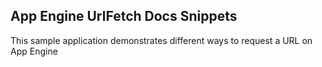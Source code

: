 ## App Engine UrlFetch Docs Snippets

This sample application demonstrates different ways to request a URL
on App Engine


<!-- auto-doc-link --><!-- end-auto-doc-link -->
